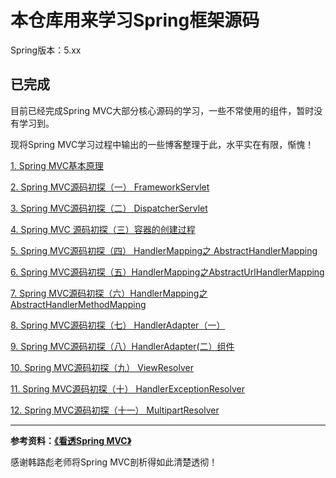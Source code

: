 # 本仓库用来学习Spring框架源码



Spring版本：5.xx



## 已完成



目前已经完成Spring MVC大部分核心源码的学习，一些不常使用的组件，暂时没有学习到。

现将Spring MVC学习过程中输出的一些博客整理于此，水平实在有限，惭愧！



[1. Spring MVC基本原理](https://www.liutianruo.com/2018/12/29/Spring-MVC基本原理/)

[2. Spring MVC源码初探（一） FrameworkServlet](https://www.liutianruo.com/2018/12/31/Spring-MVC%20源码初探（一）-FrameworkServlet/)

[3. Spring MVC源码初探（二） DispatcherServlet](https://www.liutianruo.com/2019/01/03/Spring-MVC%20源码初探（二）-DispatcherServlet/)

[4. Spring MVC 源码初探（三）容器的创建过程](https://www.liutianruo.com/2019/01/12/Spring-MVC-源码初探（三）容器的创建过程/)

[5. Spring MVC源码初探（四） HandlerMapping之 AbstractHandlerMapping](https://www.liutianruo.com/2019/01/19/Spring-MVC源码初探（四）-%20%20HandlerMapping之-AbstractHandlerMapping/)

[6. Spring MVC源码初探（五）HandlerMapping之AbstractUrlHandlerMapping](https://www.liutianruo.com/2019/02/09/Spring-MVC源码初探（五）HandlerMapping之AbstractUrlHandlerMapping/)

[7. Spring MVC源码初探（六）HandlerMapping之AbstractHandlerMethodMapping](https://www.liutianruo.com/2019/02/09/Spring-MVC源码初探（六）HandlerMapping之AbstractHandlerMethodMapping/)

[8. Spring MVC源码初探（七） HandlerAdapter（一）](https://www.liutianruo.com/2019/03/15/Spring-MVC源码初探（七）HandlerAdapter（一）/)

[9. Spring MVC源码初探（八）HandlerAdapter(二）组件](https://www.liutianruo.com/2019/03/16/Spring-MVC源码初探（八）HandlerAdapter-二）组件/)

[10. Spring MVC源码初探（九） ViewResolver](https://www.liutianruo.com/2019/03/17/Spring-MVC源码初探（九）-ViewResolver/)

[11. Spring MVC源码初探（十） HandlerExceptionResolver](https://www.liutianruo.com/2019/04/10/Spring-MVC源码初探（十）-HandlerExceptionResolver/)

[12. Spring MVC源码初探（十一） MultipartResolver](https://www.liutianruo.com/2019/04/11/Spring-MVC源码初探（十一）-MultipartResolver/)



------

**参考资料：[《看透Spring MVC》](https://book.douban.com/subject/26696099/)**

感谢韩路彪老师将Spring MVC剖析得如此清楚透彻！

